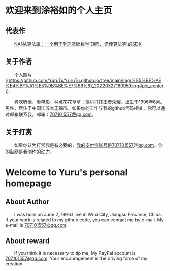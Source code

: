 
# 欢迎来到涂裕如的个人主页
## 代表作
&emsp;&emsp;[NANA算法库：一个用于学习基础数学(矩阵、遗传算法等)的SDK](https://github.com/YuruTu/NANA)
## 关于作者
&emsp;&emsp;个人照片
[(https://github.com/YuruTu/YuruTu.github.io/tree/main/img/%E5%BE%AE%E4%BF%A1%E5%9B%BE%E7%89%87_20220327180959.jpg#pic_center)]

&emsp;&emsp;喜欢听歌，看电影，种点花花草草；偶尔打打王者荣耀。出生于1996年6月。男性，居住于中国江苏省无锡市。如果你的工作与我的github代码相关，你可以通过邮箱联系我。邮箱：707101557@qq.com。
## 关于打赏
&emsp;&emsp;如果你认为打赏我是有必要的，我的支付宝账号是707101557@qq.com。你的鼓励是我创作的动力。

# Welcome to Yuru's personal homepage
## About Author
&emsp;&emsp;I was born on June 2, 1996.I live in Wuxi City, Jiangsu Province, China. If your work is related to my github code, you can contact me by e-mail. My e-mail is 707101557@qq.com. 
## About reward
&emsp;&emsp;If you think it is necessary to tip me, My PayPal account is 707101557@qq.com. Your encouragement is the driving force of my creation.
